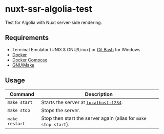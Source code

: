 # nuxt-ssr-algolia-test

Test for Algolia with Nuxt server-side rendering.

## Requirements

- Terminal Emulator (UNIX & GNU/Linux) or [Git Bash][gitbash] for Windows
- [Docker][docker]
- [Docker Compose][dockercompose]
- [GNU/Make][gnumake]

## Usage

Command | Description
---|---
`make start` | Starts the server at [`localhost:1234`](http://localhost:1234).
`make stop` | Stops the server.
`make restart` | Stop then start the server again (alias for `make stop start`).

[docker]: https://www.docker.com/
[dockercompose]: https://docs.docker.com/compose/
[gnumake]: https://www.gnu.org/software/make/
[gitbash]: https://git-scm.com/download/
